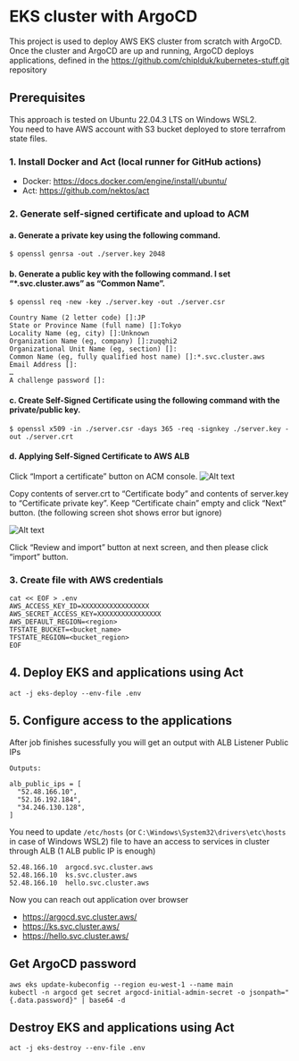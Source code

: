 # EKS cluster with ArgoCD 

This project is used to deploy AWS EKS cluster from scratch with ArgoCD.  
Once the cluster and ArgoCD are up and running, ArgoCD deploys applications, 
defined in the https://github.com/chiplduk/kubernetes-stuff.git repository

## Prerequisites
This approach is tested on Ubuntu 22.04.3 LTS on Windows WSL2.  
You need to have AWS account with S3 bucket deployed to store terrafrom state files.

### 1. Install Docker and Act (local runner for GitHub actions)

* Docker: https://docs.docker.com/engine/install/ubuntu/ 
* Act: https://github.com/nektos/act

### 2. Generate self-signed certificate and upload to ACM
#### a. Generate a private key using the following command.

`$ openssl genrsa -out ./server.key 2048`

#### b. Generate a public key with the following command. I set “*.svc.cluster.aws” as “Common Name”.

`$ openssl req -new -key ./server.key -out ./server.csr`
```
Country Name (2 letter code) []:JP
State or Province Name (full name) []:Tokyo
Locality Name (eg, city) []:Unknown
Organization Name (eg, company) []:zuqqhi2
Organizational Unit Name (eg, section) []:
Common Name (eg, fully qualified host name) []:*.svc.cluster.aws
Email Address []:
…
A challenge password []:
```
#### c. Create Self-Signed Certificate using the following command with the private/public key.

```$ openssl x509 -in ./server.csr -days 365 -req -signkey ./server.key -out ./server.crt```

#### d. Applying Self-Signed Certificate to AWS ALB

Click “Import a certificate” button on ACM console.
![Alt text](image.png)

Copy contents of server.crt to “Certificate body” and contents of server.key to “Certificate private key”. Keep “Certificate chain” empty and click “Next” button. (the following screen shot shows error but ignore)

![Alt text](image-1.png)

Click “Review and import” button at next screen, and then please click “import” button.

### 3. Create file with AWS credentials

```
cat << EOF > .env
AWS_ACCESS_KEY_ID=XXXXXXXXXXXXXXXXX
AWS_SECRET_ACCESS_KEY=XXXXXXXXXXXXXXXX
AWS_DEFAULT_REGION=<region>
TFSTATE_BUCKET=<bucket_name>
TFSTATE_REGION=<bucket_region>
EOF
```  

## 4. Deploy EKS and applications using Act

```act -j eks-deploy --env-file .env```

## 5. Configure access to the applications

After job finishes sucessfully you will get an output with ALB Listener Public IPs
```
Outputs:

alb_public_ips = [
  "52.48.166.10",
  "52.16.192.184",
  "34.246.130.128",
]
```
You need to update `/etc/hosts` (or `C:\Windows\System32\drivers\etc\hosts` in case of Windows WSL2) file to have an access to services in cluster through ALB (1 ALB public IP is enough)
```
52.48.166.10  argocd.svc.cluster.aws
52.48.166.10  ks.svc.cluster.aws
52.48.166.10  hello.svc.cluster.aws
```

Now you can reach out application over browser

* https://argocd.svc.cluster.aws/
* https://ks.svc.cluster.aws/
* https://hello.svc.cluster.aws/

## Get ArgoCD password
`aws eks update-kubeconfig --region eu-west-1 --name main`  
`kubectl -n argocd get secret argocd-initial-admin-secret -o jsonpath="{.data.password}" | base64 -d`

## Destroy EKS and applications using Act

```act -j eks-destroy --env-file .env```